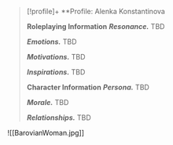 > [!profile]+ **Profile: Alenka Konstantinova
>
> **Roleplaying Information**
> ***Resonance.*** TBD
>
> ***Emotions.*** TBD
>
> ***Motivations.*** TBD
>
> ***Inspirations.*** TBD
>
> **Character Information**
> ***Persona.*** TBD
>
> ***Morale.*** TBD
>
> ***Relationships.*** TBD

![[BarovianWoman.jpg]]
